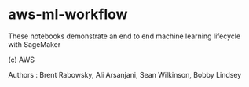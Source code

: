 # aws-ml-workflow
These notebooks demonstrate an end to end machine learning lifecycle with SageMaker

(c) AWS

Authors : Brent Rabowsky, Ali Arsanjani, Sean Wilkinson, Bobby Lindsey
